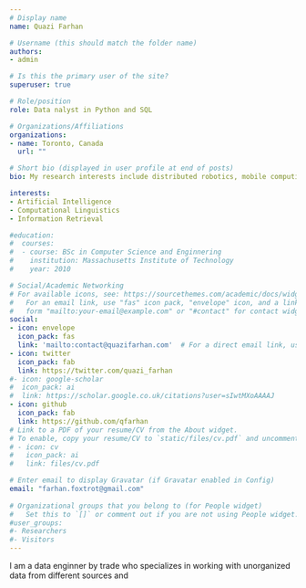 ```yaml
---
# Display name
name: Quazi Farhan

# Username (this should match the folder name)
authors:
- admin

# Is this the primary user of the site?
superuser: true

# Role/position
role: Data nalyst in Python and SQL

# Organizations/Affiliations
organizations:
- name: Toronto, Canada
  url: ""

# Short bio (displayed in user profile at end of posts)
bio: My research interests include distributed robotics, mobile computing and programmable matter.

interests:
- Artificial Intelligence
- Computational Linguistics
- Information Retrieval

#education:
#  courses:
#  - course: BSc in Computer Science and Enginnering
#    institution: Massachusetts Institute of Technology
#    year: 2010

# Social/Academic Networking
# For available icons, see: https://sourcethemes.com/academic/docs/widgets/#icons
#   For an email link, use "fas" icon pack, "envelope" icon, and a link in the
#   form "mailto:your-email@example.com" or "#contact" for contact widget.
social:
- icon: envelope
  icon_pack: fas
  link: 'mailto:contact@quazifarhan.com'  # For a direct email link, use "mailto:test@example.org".
- icon: twitter
  icon_pack: fab
  link: https://twitter.com/quazi_farhan
#- icon: google-scholar
#  icon_pack: ai
#  link: https://scholar.google.co.uk/citations?user=sIwtMXoAAAAJ
- icon: github
  icon_pack: fab
  link: https://github.com/qfarhan
# Link to a PDF of your resume/CV from the About widget.
# To enable, copy your resume/CV to `static/files/cv.pdf` and uncomment the lines below.  
# - icon: cv
#   icon_pack: ai
#   link: files/cv.pdf

# Enter email to display Gravatar (if Gravatar enabled in Config)
email: "farhan.foxtrot@gmail.com"
  
# Organizational groups that you belong to (for People widget)
#   Set this to `[]` or comment out if you are not using People widget.  
#user_groups:
#- Researchers
#- Visitors
---
```


I am a data enginner by trade who specializes in working with unorganized data from different sources and 